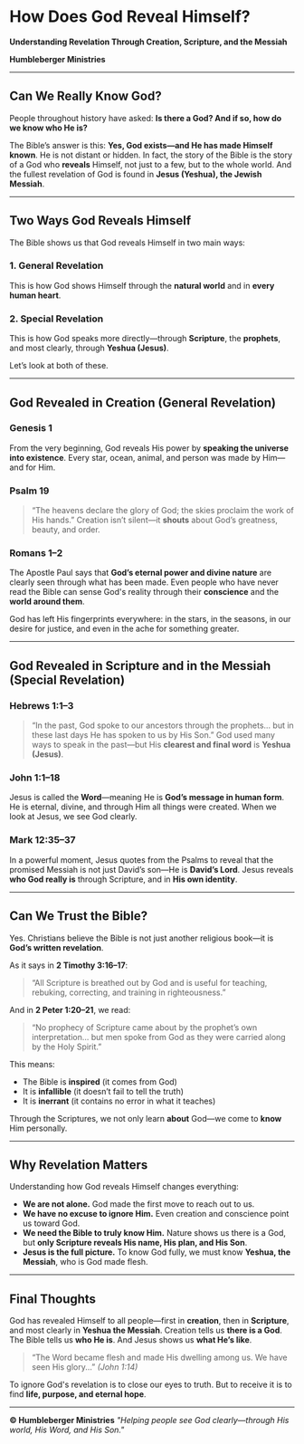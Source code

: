 # How Does God Reveal Himself?

**Understanding Revelation Through Creation, Scripture, and the Messiah**

**Humbleberger Ministries**

---

## Can We Really Know God?

People throughout history have asked:
**Is there a God? And if so, how do we know who He is?**

The Bible’s answer is this: **Yes, God exists—and He has made Himself known**. He is not distant or hidden. In fact, the story of the Bible is the story of a God who **reveals** Himself, not just to a few, but to the whole world. And the fullest revelation of God is found in **Jesus (Yeshua), the Jewish Messiah**.

---

## Two Ways God Reveals Himself

The Bible shows us that God reveals Himself in two main ways:

### 1. **General Revelation**

This is how God shows Himself through the **natural world** and in **every human heart**.

### 2. **Special Revelation**

This is how God speaks more directly—through **Scripture**, the **prophets**, and most clearly, through **Yeshua (Jesus)**.

Let’s look at both of these.

---

## God Revealed in Creation (General Revelation)

### Genesis 1

From the very beginning, God reveals His power by **speaking the universe into existence**. Every star, ocean, animal, and person was made by Him—and for Him.

### Psalm 19

> “The heavens declare the glory of God; the skies proclaim the work of His hands.”
> Creation isn’t silent—it **shouts** about God’s greatness, beauty, and order.

### Romans 1–2

The Apostle Paul says that **God’s eternal power and divine nature** are clearly seen through what has been made. Even people who have never read the Bible can sense God's reality through their **conscience** and the **world around them**.

God has left His fingerprints everywhere: in the stars, in the seasons, in our desire for justice, and even in the ache for something greater.

---

## God Revealed in Scripture and in the Messiah (Special Revelation)

### Hebrews 1:1–3

> “In the past, God spoke to our ancestors through the prophets... but in these last days He has spoken to us by His Son.”
> God used many ways to speak in the past—but His **clearest and final word** is **Yeshua (Jesus)**.

### John 1:1–18

Jesus is called the **Word**—meaning He is **God’s message in human form**. He is eternal, divine, and through Him all things were created. When we look at Jesus, we see God clearly.

### Mark 12:35–37

In a powerful moment, Jesus quotes from the Psalms to reveal that the promised Messiah is not just David’s son—He is **David’s Lord**. Jesus reveals **who God really is** through Scripture, and in **His own identity**.

---

## Can We Trust the Bible?

Yes. Christians believe the Bible is not just another religious book—it is **God’s written revelation**.

As it says in **2 Timothy 3:16–17**:

> “All Scripture is breathed out by God and is useful for teaching, rebuking, correcting, and training in righteousness.”

And in **2 Peter 1:20–21**, we read:

> “No prophecy of Scripture came about by the prophet’s own interpretation... but men spoke from God as they were carried along by the Holy Spirit.”

This means:

* The Bible is **inspired** (it comes from God)
* It is **infallible** (it doesn’t fail to tell the truth)
* It is **inerrant** (it contains no error in what it teaches)

Through the Scriptures, we not only learn **about** God—we come to **know** Him personally.

---

## Why Revelation Matters

Understanding how God reveals Himself changes everything:

* **We are not alone.** God made the first move to reach out to us.
* **We have no excuse to ignore Him.** Even creation and conscience point us toward God.
* **We need the Bible to truly know Him.** Nature shows us there is a God, but **only Scripture reveals His name, His plan, and His Son**.
* **Jesus is the full picture.** To know God fully, we must know **Yeshua, the Messiah**, who is God made flesh.

---

## Final Thoughts

God has revealed Himself to all people—first in **creation**, then in **Scripture**, and most clearly in **Yeshua the Messiah**. Creation tells us **there is a God**. The Bible tells us **who He is**. And Jesus shows us **what He’s like**.

> “The Word became flesh and made His dwelling among us. We have seen His glory...”
> *(John 1:14)*

To ignore God's revelation is to close our eyes to truth. But to receive it is to find **life, purpose, and eternal hope**.

---

**© Humbleberger Ministries**
*"Helping people see God clearly—through His world, His Word, and His Son."*